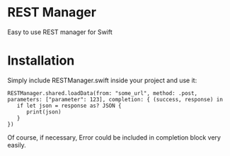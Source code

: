 # REST Manager

Easy to use REST manager for Swift

# Installation

Simply include RESTManager.swift inside your project and use it:

```
RESTManager.shared.loadData(from: "some_url", method: .post, parameters: ["parameter": 123], completion: { (success, response) in
   if let json = response as? JSON {
      print(json)
   }
})

```

Of course, if necessary, Error could be included in completion block very easily.
